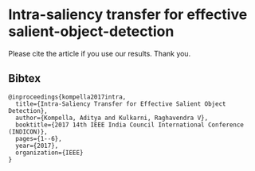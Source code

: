 # Intra-saliency transfer for effective salient-object-detection

Please cite the article if you use our results. Thank you.

## Bibtex
```
@inproceedings{kompella2017intra,
  title={Intra-Saliency Transfer for Effective Salient Object Detection},
  author={Kompella, Aditya and Kulkarni, Raghavendra V},
  booktitle={2017 14th IEEE India Council International Conference (INDICON)},
  pages={1--6},
  year={2017},
  organization={IEEE}
}
```
